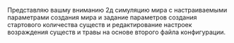 Представляю вашму вниманию 2д симуляцию мира с настраиваемыми параметрами создания мира и задание параметров создания стартового количества существ и редактирование настроек возраждения существ и травы на основе второго файла конфигурации.
